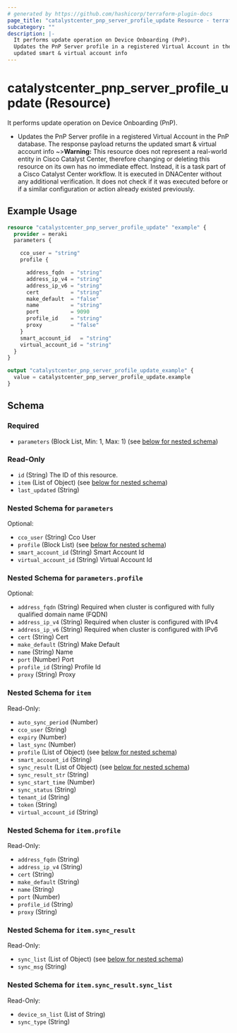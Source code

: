 ```yaml
---
# generated by https://github.com/hashicorp/terraform-plugin-docs
page_title: "catalystcenter_pnp_server_profile_update Resource - terraform-provider-catalystcenter"
subcategory: ""
description: |-
  It performs update operation on Device Onboarding (PnP).
  Updates the PnP Server profile in a registered Virtual Account in the PnP database. The response payload returns the
  updated smart & virtual account info
---
```


# catalystcenter_pnp_server_profile_update (Resource)

It performs update operation on Device Onboarding (PnP).

- Updates the PnP Server profile in a registered Virtual Account in the PnP database. The response payload returns the
updated smart & virtual account info
~>**Warning:**
This resource does not represent a real-world entity in Cisco Catalyst Center, therefore changing or deleting this resource on its own has no immediate effect.
Instead, it is a task part of a Cisco Catalyst Center workflow. It is executed in DNACenter without any additional verification. It does not check if it was executed before or if a similar configuration or action already existed previously.

## Example Usage

```terraform
resource "catalystcenter_pnp_server_profile_update" "example" {
  provider = meraki
  parameters {

    cco_user = "string"
    profile {

      address_fqdn  = "string"
      address_ip_v4 = "string"
      address_ip_v6 = "string"
      cert          = "string"
      make_default  = "false"
      name          = "string"
      port          = 9090
      profile_id    = "string"
      proxy         = "false"
    }
    smart_account_id   = "string"
    virtual_account_id = "string"
  }
}

output "catalystcenter_pnp_server_profile_update_example" {
  value = catalystcenter_pnp_server_profile_update.example
}
```

<!-- schema generated by tfplugindocs -->
## Schema

### Required

- `parameters` (Block List, Min: 1, Max: 1) (see [below for nested schema](#nestedblock--parameters))

### Read-Only

- `id` (String) The ID of this resource.
- `item` (List of Object) (see [below for nested schema](#nestedatt--item))
- `last_updated` (String)

<a id="nestedblock--parameters"></a>
### Nested Schema for `parameters`

Optional:

- `cco_user` (String) Cco User
- `profile` (Block List) (see [below for nested schema](#nestedblock--parameters--profile))
- `smart_account_id` (String) Smart Account Id
- `virtual_account_id` (String) Virtual Account Id

<a id="nestedblock--parameters--profile"></a>
### Nested Schema for `parameters.profile`

Optional:

- `address_fqdn` (String) Required when cluster is configured with fully qualified domain name (FQDN)
- `address_ip_v4` (String) Required when cluster is configured with IPv4
- `address_ip_v6` (String) Required when cluster is configured with IPv6
- `cert` (String) Cert
- `make_default` (String) Make Default
- `name` (String) Name
- `port` (Number) Port
- `profile_id` (String) Profile Id
- `proxy` (String) Proxy



<a id="nestedatt--item"></a>
### Nested Schema for `item`

Read-Only:

- `auto_sync_period` (Number)
- `cco_user` (String)
- `expiry` (Number)
- `last_sync` (Number)
- `profile` (List of Object) (see [below for nested schema](#nestedobjatt--item--profile))
- `smart_account_id` (String)
- `sync_result` (List of Object) (see [below for nested schema](#nestedobjatt--item--sync_result))
- `sync_result_str` (String)
- `sync_start_time` (Number)
- `sync_status` (String)
- `tenant_id` (String)
- `token` (String)
- `virtual_account_id` (String)

<a id="nestedobjatt--item--profile"></a>
### Nested Schema for `item.profile`

Read-Only:

- `address_fqdn` (String)
- `address_ip_v4` (String)
- `cert` (String)
- `make_default` (String)
- `name` (String)
- `port` (Number)
- `profile_id` (String)
- `proxy` (String)


<a id="nestedobjatt--item--sync_result"></a>
### Nested Schema for `item.sync_result`

Read-Only:

- `sync_list` (List of Object) (see [below for nested schema](#nestedobjatt--item--sync_result--sync_list))
- `sync_msg` (String)

<a id="nestedobjatt--item--sync_result--sync_list"></a>
### Nested Schema for `item.sync_result.sync_list`

Read-Only:

- `device_sn_list` (List of String)
- `sync_type` (String)
